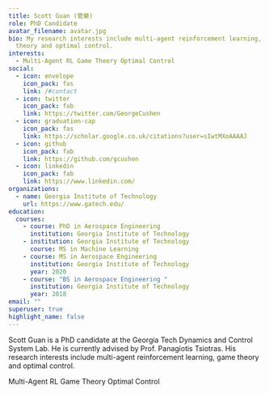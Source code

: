```yaml
---
title: Scott Guan (管樂)
role: PhD Candidate
avatar_filename: avatar.jpg
bio: My research interests include multi-agent reinforcement learning, game
  theory and optimal control.
interests:
  - Multi-Agent RL Game Theory Optimal Control
social:
  - icon: envelope
    icon_pack: fas
    link: /#contact
  - icon: twitter
    icon_pack: fab
    link: https://twitter.com/GeorgeCushen
  - icon: graduation-cap
    icon_pack: fas
    link: https://scholar.google.co.uk/citations?user=sIwtMXoAAAAJ
  - icon: github
    icon_pack: fab
    link: https://github.com/gcushen
  - icon: linkedin
    icon_pack: fab
    link: https://www.linkedin.com/
organizations:
  - name: Georgia Institute of Technology
    url: https://www.gatech.edu/
education:
  courses:
    - course: PhD in Aerospace Engineering
      institution: Georgia Institute of Technology
    - institution: Georgia Institute of Technology
      course: MS in Machine Learning
    - course: MS in Aerospace Engineering
      institution: Georgia Institute of Technology
      year: 2020
    - course: "BS in Aerospace Engineering "
      institution: Georgia Institute of Technology
      year: 2018
email: ""
superuser: true
highlight_name: false
---
```

Scott Guan is a PhD candidate at the Georgia Tech Dynamics and Control System Lab. He is currently advised by Prof. Panagiotis Tsiotras. His research interests include multi-agent reinforcement learning, game theory and optimal control.

Multi-Agent RL Game Theory Optimal Control